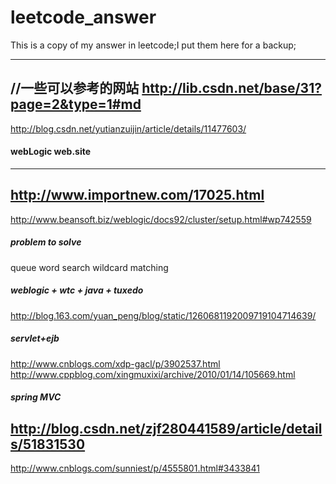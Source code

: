 # leetcode_answer
This is a copy of my answer in leetcode;I put them here for a backup;

---
//一些可以参考的网站
http://lib.csdn.net/base/31?page=2&type=1#md
---
http://blog.csdn.net/yutianzuijin/article/details/11477603/
#### webLogic web.site
---
http://www.importnew.com/17025.html
---
http://www.beansoft.biz/weblogic/docs92/cluster/setup.html#wp742559

##### problem to solve
queue
word search
wildcard matching

##### weblogic + wtc + java + tuxedo
http://blog.163.com/yuan_peng/blog/static/1260681192009719104714639/

##### servlet+ejb
http://www.cnblogs.com/xdp-gacl/p/3902537.html
http://www.cppblog.com/xingmuxixi/archive/2010/01/14/105669.html
##### spring MVC
http://blog.csdn.net/zjf280441589/article/details/51831530
---
http://www.cnblogs.com/sunniest/p/4555801.html#3433841

